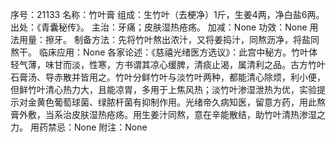 序号：21133
名称：竹叶膏
组成：生竹叶（去梗净）1斤，生姜4两，净白盐6两。
出处：《青囊秘传》。
主治：牙痛；皮肤湿热疮疡。
加减：None
功效：None
用法用量：擦牙。
制备方法：先将竹叶熬出浓汁，又将姜捣汁，同熬沥净，将盐同熬干。
临床应用：None
各家论述：《慈禧光绪医方选议》：此宫中秘方。竹叶体轻气薄，味甘而淡，性寒，方书谓其凉心缓脾，清痰止渴，属清利之品。古方竹叶石膏汤、导赤散并皆用之。竹叶分鲜竹叶与淡竹叶两种，都能清心除烦，利小便，但鲜竹叶清心热力大，且能凉胃，多用于上焦风热；淡竹叶渗湿泄热为优，实验提示对金黄色葡萄球菌、绿脓杆菌有抑制作用。光绪帝久病知医，留意方药，用此熬膏外敷，当系治皮肤湿热疮疡。用生姜汁同熬，意在辛能散结，助竹叶清热渗湿之力。
用药禁忌：None
附注：None
